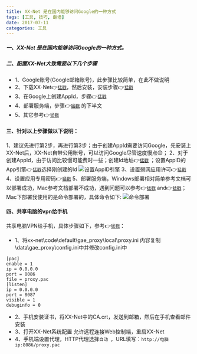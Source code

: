 ```yaml
---
title: XX-Net 是在国内能够访问Google的一种方式
tags: [工具, 技巧, 翻墙]
date: 2017-07-11
categories: 工具
---
```



##### 一、XX-Net 是在国内能够访问Google的一种方式。
##### 二、配置XX-Net大致需要以下几个步骤
 - 1、Google账号(Google邮箱账号)，此步骤比较简单，在此不做说明
 - 2、下载XX-Net👉[`猛戳`](https://github.com/XX-net/XX-Net)，然后安装，安装步骤👉[`猛戳`](https://github.com/XX-net/XX-Net/wiki/%E4%BD%BF%E7%94%A8Chrome%E6%B5%8F%E8%A7%88%E5%99%A8)
 - 3、在Google上创建AppId，步骤👉[`猛戳`](https://github.com/XX-net/XX-Net/wiki/how-to-create-my-appids)
 - 4、部署服务端，步骤👉[`猛戳`](https://github.com/XX-net/XX-Net/wiki/how-to-create-my-appids) 的下半文
 - 5、其它参考👉[`猛戳`](https://gochrome.info/xxnet-tutorial/)

<!--more-->

#### 三、针对以上步骤做以下说明：
1、建议先进行第2步，再进行第3步；由于创建AppId需要访问Google，先安装上XX-Net后，XX-Net自带公用账号，可以访问Google尽管速度慢点😊；
2、对于创建AppId，由于访问比较慢可能费时一些；创建Id地址👉[`猛戳`](https://console.developers.google.com/) ；设置AppID的App引擎👉[`猛戳`](https://console.cloud.google.com/home/)选择刚创建的Id
![设置AppID引擎](http://upload-images.jianshu.io/upload_images/2742404-df6b444c36a63ef3.png?imageMogr2/auto-orient/strip%7CimageView2/2/w/1240)
3、设置弱网应用许可👉[`猛戳`](https://gochrome.info/wp-content/themes/Begin/inc/go.php?url=https://www.google.com/settings/security/lesssecureapps)
4、设置应用专用密码👉[`猛戳`](https://gochrome.info/wp-content/themes/Begin/inc/go.php?url=https://security.google.com/settings/security/apppasswords)
5、部署服务端，Windows部署相对简单参考文档可以部署成功，Mac参考文档部署不成功，遇到问题可以参考👉[`猛戳`](https://github.com/XX-net/XX-Net/issues) and👉[`猛戳`](https://github.com/XX-net/XX-Net/wiki/%E6%95%85%E9%9A%9C%E9%80%9F%E6%9F%A5%E6%89%8B%E5%86%8C)；Mac下部署我使用的是命令部署的，具体命令如下:
![命令部署](http://upload-images.jianshu.io/upload_images/2742404-f788bc33304046d8.png?imageMogr2/auto-orient/strip%7CimageView2/2/w/1240)

#### 四、共享电脑的vpn给手机
共享电脑VPN给手机，具体步骤如下，参考👉[`猛戳`](https://github.com/XX-net/XX-Net/issues/2976)：
- 1、将xx-net\code\default\gae_proxy\local\proxy.ini 内容复制\data\gae_proxy\config.ini中并修改config.ini中

```
[pac]
enable = 1
ip = 0.0.0.0
port = 8086
file = proxy.pac
[listen]
ip = 0.0.0.0
port = 8087
visible = 1
debuginfo = 0
```
- 2、手机安装证书，将XX-Net中的CA.crt，发送到邮箱，然后在手机查看邮件安装
- 3、打开XX-Net系统配置 允许远程连接Web控制端，重启XX-Net
- 4、手机端设置代理，HTTP代理选择`自动 `，URL填写：`http://电脑ip:8086/proxy.pac`
